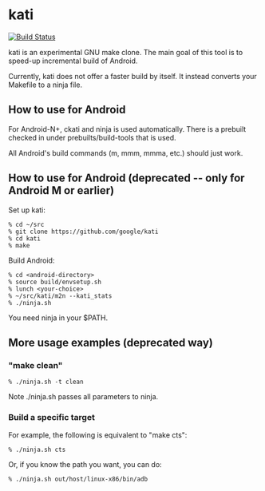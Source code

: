kati
====

[![Build Status](https://travis-ci.org/google/kati.svg?branch=master)](http://travis-ci.org/google/kati)

kati is an experimental GNU make clone.
The main goal of this tool is to speed-up incremental build of Android.

Currently, kati does not offer a faster build by itself. It instead converts
your Makefile to a ninja file.

How to use for Android
----------------------

For Android-N+, ckati and ninja is used automatically. There is a prebuilt
checked in under prebuilts/build-tools that is used.

All Android's build commands (m, mmm, mmma, etc.) should just work.

How to use for Android (deprecated -- only for Android M or earlier)
----------------------

Set up kati:

    % cd ~/src
    % git clone https://github.com/google/kati
    % cd kati
    % make

Build Android:

    % cd <android-directory>
    % source build/envsetup.sh
    % lunch <your-choice>
    % ~/src/kati/m2n --kati_stats
    % ./ninja.sh

You need ninja in your $PATH.

More usage examples (deprecated way)
-------------------

### "make clean"

    % ./ninja.sh -t clean

Note ./ninja.sh passes all parameters to ninja.

### Build a specific target

For example, the following is equivalent to "make cts":

    % ./ninja.sh cts

Or, if you know the path you want, you can do:

    % ./ninja.sh out/host/linux-x86/bin/adb
